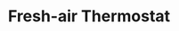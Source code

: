 ---
layout: project
title: "Fresh-air Thermostat"
client: "Nature’s Cooling Solutions"
sector: "Consumer electronics, smart home"
description: "A digital thermostat for a new fresh-air home air conditioning system that features a unique visual indicator showing the functional state: heat (red), cool (blue), or outside fresh air (green)"
brief: "Nature's Cooling Solutions wanted a thermostat design to showcase their new fresh-air air conditioning technology."
solution: "We used a clean and minimalistic design for the thermostat to integrate well into diverse households. To celebrate the unique fresh-air intake capability of our client's eco-thermostat, we used color as a metaphor to visually inform the user of the device status."
services:
 - "design research"
 - "ideation"
 - "user-centered design"
 - "3D CAD modeling"
 - "color"
 - "material"
 - "finish selection (CMF)"
 - "design documentation (tech pack)"
link: "https://naturescoolingsolutions.com/"
main_image: "/assets/images/projects/natures_cooling_solutions__eco_thermostat/h_w_NaturesCooling.gif"
images:
 - "/assets/images/projects/natures_cooling_solutions__eco_thermostat/p_w_NaturesCooling01.jpg"
 - "/assets/images/projects/natures_cooling_solutions__eco_thermostat/p_w_NaturesCooling02.jpg"
 - "/assets/images/projects/natures_cooling_solutions__eco_thermostat/p_w_NaturesCooling03.jpg"
permalink: /natures_cooling_solutions__eco_thermostat/
---